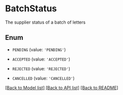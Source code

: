 # BatchStatus

The supplier status of a batch of letters

## Enum

* `PENDING` (value: `'PENDING'`)

* `ACCEPTED` (value: `'ACCEPTED'`)

* `REJECTED` (value: `'REJECTED'`)

* `CANCELLED` (value: `'CANCELLED'`)

[[Back to Model list]](../README.md#documentation-for-models) [[Back to API list]](../README.md#documentation-for-api-endpoints) [[Back to README]](../README.md)
